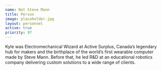 ```yaml
---
name: Not Steve Mann
title: Person
image: placeholder.jpg
layout: personnel
active: true
priority: 97
---
```

Kyle was Electromechanical Wizard at Active Surplus, Canada’s legendary hub for makers and the birthplace of the world’s first wearable computer made by Steve Mann. Before that, he led R&D at an educational robotics company delivering custom solutions to a wide range of clients.